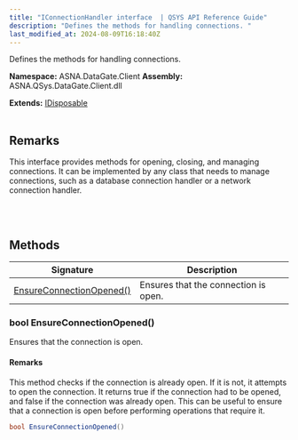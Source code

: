```yaml
---
title: "IConnectionHandler interface  | QSYS API Reference Guide"
description: "Defines the methods for handling connections. "
last_modified_at: 2024-08-09T16:18:40Z
---
```


Defines the methods for handling connections.

**Namespace:** ASNA.DataGate.Client
**Assembly:** ASNA.QSys.DataGate.Client.dll

**Extends:** [IDisposable](https://learn.microsoft.com/en-us/dotnet/api/system.idisposable?view=net-8.0)
<br>
<br>

## Remarks
This interface provides methods for opening, closing, and managing connections. 
It can be implemented by any class that needs to manage connections, such as a database connection handler or a network connection handler.

<br>
<br>

## Methods

| Signature | Description |
| --- | --- |
| [EnsureConnectionOpened()](#bool-ensureconnectionopened) | Ensures that the connection is open.

### bool EnsureConnectionOpened()

Ensures that the connection is open.


#### Remarks
This method checks if the connection is already open. If it is not, it attempts to open the connection. It returns true if the connection had to be opened, and false if the connection was already open. This can be useful to ensure that a connection is open before performing operations that require it.

```cs
bool EnsureConnectionOpened()
```
